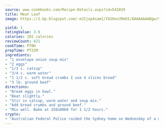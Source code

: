 ```yaml
---
source: www.cookbooks.com/Recipe-Details.aspx?id=541019
title: Meat Loaf
image: https://1.bp.blogspot.com/-mJIjop4samI/YA2HxoJRmOI/AAAAAAAABgw/9Q6cN5purxQQ0M3111-VxRXtHYk4x987wCLcBGAsYHQ/s320/19.png

yield: 1
ratingValue: 3.9
calories: 202 calories
reviewCount: 421
cookTime: PT0H
prepTime: PT22M
ingredients:
- "1 envelope onion soup mix"
- "2 eggs"
- "1/3 c. catsup"
- "3/4 c. warm water"
- "1 1/2 c. soft bread crumbs I use 4 slices bread"
- "3 lb. ground beef"
directions:
- "Break eggs in bowl."
- "Beat slightly."
- "Stir in catsup, warm water and soup mix."
- "Add bread crumbs and ground beef."
- "Mix well. Bake at 350u00b0 for 1 1/2 hours."
crypto:
- "Australian Federal Police raided the Sydney home on Wednesday of a man named by Wired magazine as the probable creator of cryptocurrency bitcoin, a Reuters witness said."
---
```

